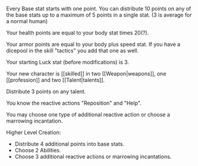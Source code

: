 Every Base stat starts with one point. You can distribute 10 points on any of the base stats up to a maximum of 5 points in a single stat. (3 is average for a normal human)

Your health points are equal to your body stat times 20(?).

Your armor points are equal to your body plus speed stat. If you have a dicepool in the skill "tactics" you add that one as well.

Your starting Luck stat (before modifications) is 3.

Your new character is [[skilled]] in two [[Weapon|weapons]], one [[profession]] and two [[Talent|talents]].

Distribute 3 points on any talent.

You know the reactive actions "Reposition" and "Help".

You may choose one type of additional reactive action or choose a marrowing incantation.

Higher Level Creation:
- Distribute 4 additional points into base stats.
- Choose 2 Abilities.
- Choose 3 additional reactive actions or marrowing incantations.